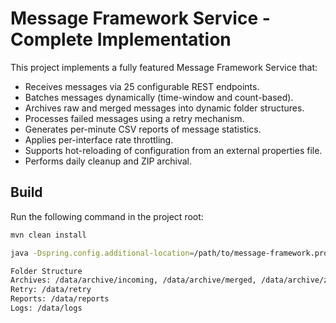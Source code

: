 # Message Framework Service - Complete Implementation

This project implements a fully featured Message Framework Service that:
- Receives messages via 25 configurable REST endpoints.
- Batches messages dynamically (time-window and count-based).
- Archives raw and merged messages into dynamic folder structures.
- Processes failed messages using a retry mechanism.
- Generates per-minute CSV reports of message statistics.
- Applies per-interface rate throttling.
- Supports hot-reloading of configuration from an external properties file.
- Performs daily cleanup and ZIP archival.

## Build

Run the following command in the project root:
```bash
mvn clean install

java -Dspring.config.additional-location=/path/to/message-framework.properties -jar target/message-framework-service-1.0.0.jar

Folder Structure
Archives: /data/archive/incoming, /data/archive/merged, /data/archive/zips
Retry: /data/retry
Reports: /data/reports
Logs: /data/logs
